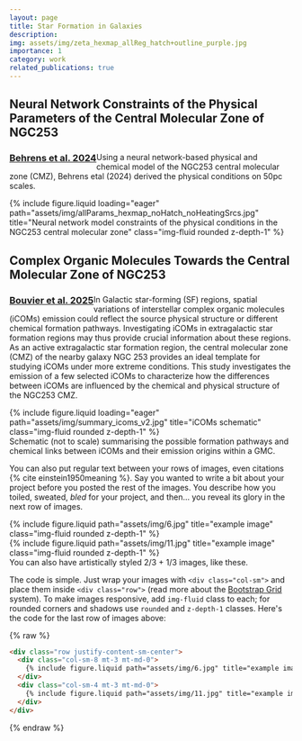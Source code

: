 ```yaml
---
layout: page
title: Star Formation in Galaxies
description:
img: assets/img/zeta_hexmap_allReg_hatch+outline_purple.jpg
importance: 1
category: work
related_publications: true
---
```

<div><h2>Neural Network Constraints of the Physical Parameters of the Central Molecular Zone of NGC253</h2></div>
<div><h3><a href="https://ui.adsabs.harvard.edu/abs/2024ApJ...977...38B/abstract" style="display:block;float:left;">Behrens et al. 2024</a></h3></div>

<p>Using a neural network-based physical and chemical model of the NGC253 central molecular zone (CMZ), Behrens etal (2024) derived the physical conditions on 50pc scales.</p>

<div class="row">
    <div class="col-sm mt-3 mt-md-0">
        {% include figure.liquid loading="eager" path="assets/img/allParams_hexmap_noHatch_noHeatingSrcs.jpg" title="Neural network model constraints of the physical conditions in the NGC253 central molecular zone" class="img-fluid rounded z-depth-1" %}
    </div>
</div>

<div><h2>Complex Organic Molecules Towards the Central Molecular Zone of NGC253</h2></div>
<div><h3><a href="https://ui.adsabs.harvard.edu/abs/2025arXiv250419631B/abstract" style="display:block;float:left;">Bouvier et al. 2025</a></h3></div>

<p>In Galactic star-forming (SF) regions, spatial variations of interstellar complex organic molecules (iCOMs) emission could reflect the source physical structure or different chemical formation pathways. Investigating iCOMs in extragalactic star formation regions may thus provide crucial information about these regions. As an active extragalactic star formation region, the central molecular zone (CMZ) of the nearby galaxy NGC 253 provides an ideal template for studying iCOMs under more extreme conditions. This study investigates the emission of a few selected iCOMs to characterize how the differences between iCOMs are influenced by the chemical and physical structure of the NGC253 CMZ.</p>

<div class="row">
    <div class="col-sm mt-3 mt-md-0">
        {% include figure.liquid loading="eager" path="assets/img/summary_icoms_v2.jpg" title="iCOMs schematic" class="img-fluid rounded z-depth-1" %}
    </div>
</div>
<div class="caption">
    Schematic (not to scale) summarising the possible formation pathways and chemical links between iCOMs and their emission origins within a GMC.
</div>

You can also put regular text between your rows of images, even citations {% cite einstein1950meaning %}.
Say you wanted to write a bit about your project before you posted the rest of the images.
You describe how you toiled, sweated, _bled_ for your project, and then... you reveal its glory in the next row of images.

<div class="row justify-content-sm-center">
    <div class="col-sm-8 mt-3 mt-md-0">
        {% include figure.liquid path="assets/img/6.jpg" title="example image" class="img-fluid rounded z-depth-1" %}
    </div>
    <div class="col-sm-4 mt-3 mt-md-0">
        {% include figure.liquid path="assets/img/11.jpg" title="example image" class="img-fluid rounded z-depth-1" %}
    </div>
</div>
<div class="caption">
    You can also have artistically styled 2/3 + 1/3 images, like these.
</div>

The code is simple.
Just wrap your images with `<div class="col-sm">` and place them inside `<div class="row">` (read more about the <a href="https://getbootstrap.com/docs/4.4/layout/grid/">Bootstrap Grid</a> system).
To make images responsive, add `img-fluid` class to each; for rounded corners and shadows use `rounded` and `z-depth-1` classes.
Here's the code for the last row of images above:

{% raw %}

```html
<div class="row justify-content-sm-center">
  <div class="col-sm-8 mt-3 mt-md-0">
    {% include figure.liquid path="assets/img/6.jpg" title="example image" class="img-fluid rounded z-depth-1" %}
  </div>
  <div class="col-sm-4 mt-3 mt-md-0">
    {% include figure.liquid path="assets/img/11.jpg" title="example image" class="img-fluid rounded z-depth-1" %}
  </div>
</div>
```

{% endraw %}
